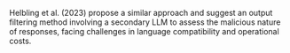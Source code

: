 Helbling et al. (2023) propose a similar approach and suggest an output filtering method involving a secondary LLM to assess the malicious nature of responses, facing challenges in language compatibility and operational costs.